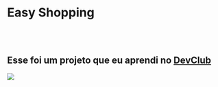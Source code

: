 <h1>Easy Shopping</h1>
<br>
<br>
<h2>Esse foi um projeto que eu aprendi no <a href="https://rodolfomori.com.br/devclub">DevClub<a/></h2>

<img src="https://github.com/daniellemes2017/easy-shopping/blob/master/img/desktop.png?raw=true" />
